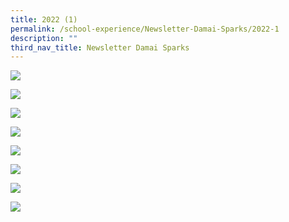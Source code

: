 ```yaml
---
title: 2022 (1)
permalink: /school-experience/Newsletter-Damai-Sparks/2022-1
description: ""
third_nav_title: Newsletter Damai Sparks
---
```


![](/images/2022%20DMP%20SPARKs-page-001.jpeg)

![](/images/2022%20DMP%20SPARKs-page-002.jpeg)

![](/images/2022%20DMP%20SPARKs-page-003.jpeg)

![](/images/2022%20DMP%20SPARKs-page-004.jpeg)

![](/images/2022%20DMP%20SPARKs-page-005.jpeg)

![](/images/2022%20DMP%20SPARKs-page-006.jpeg)

![](/images/2022%20DMP%20SPARKs-page-007.jpeg)

![](/images/2022%20DMP%20SPARKs-page-008.jpeg)
